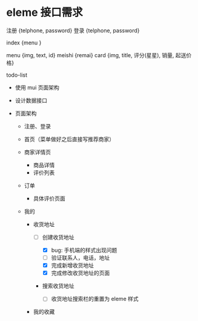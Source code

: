 # eleme 接口需求

注册 {telphone, password} 登录 {telphone, password}

index {menu }

menu {img, text, id} meishi {remai} card {img, title, 评分(星星), 销量, 起送价格}

todo-list

- 使用 mui 页面架构
- 设计数据接口
- 页面架构

  - 注册、登录
  - 首页（菜单做好之后直接写推荐商家）
  - 商家详情页

    - 商品详情
    - 评价列表

  - 订单

    - 具体评价页面

  - 我的

    - 收货地址

      - [ ] 创建收货地址

        - [x] bug: 手机端的样式出现问题
        - [ ] 验证联系人，电话，地址
        - [x] 完成新增收货地址
        - [x] 完成修改收货地址的页面

      - 搜索收货地址

        - [ ] 收货地址搜索栏的重置为 eleme 样式

    - 我的收藏
